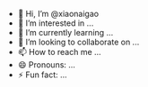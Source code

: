 - 👋 Hi, I’m @xiaonaigao
- 👀 I’m interested in ...
- 🌱 I’m currently learning ...
- 💞️ I’m looking to collaborate on ...
- 📫 How to reach me ...
- 😄 Pronouns: ...
- ⚡ Fun fact: ...

<!---
xiaonaigao/xiaonaigao is a ✨ special ✨ repository because its `README.md` (this file) appears on your GitHub profile.
You can click the Preview link to take a look at your changes.
--->
